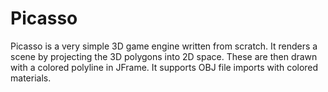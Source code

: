 # Picasso

Picasso is a very simple 3D game engine written from scratch. It renders a scene by projecting the 3D polygons into 2D space. These are then drawn with a colored polyline in JFrame. It supports OBJ file imports with colored materials.
